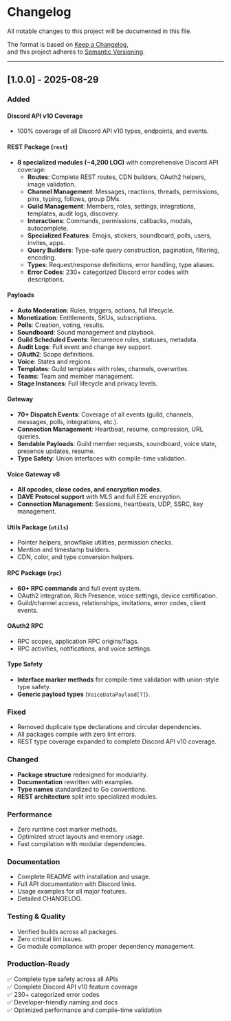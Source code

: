 # Changelog

All notable changes to this project will be documented in this file.

The format is based on [Keep a Changelog](https://keepachangelog.com/en/1.0.0/),  
and this project adheres to [Semantic Versioning](https://semver.org/spec/v2.0.0.html).

---

## [1.0.0] - 2025-08-29

### Added

#### Discord API v10 Coverage

- 100% coverage of all Discord API v10 types, endpoints, and events.

#### REST Package (`rest`)

- **8 specialized modules (~4,200 LOC)** with comprehensive Discord API coverage:
  - **Routes**: Complete REST routes, CDN builders, OAuth2 helpers, image validation.
  - **Channel Management**: Messages, reactions, threads, permissions, pins, typing, follows, group DMs.
  - **Guild Management**: Members, roles, settings, integrations, templates, audit logs, discovery.
  - **Interactions**: Commands, permissions, callbacks, modals, autocomplete.
  - **Specialized Features**: Emojis, stickers, soundboard, polls, users, invites, apps.
  - **Query Builders**: Type-safe query construction, pagination, filtering, encoding.
  - **Types**: Request/response definitions, error handling, type aliases.
  - **Error Codes**: 230+ categorized Discord error codes with descriptions.

#### Payloads

- **Auto Moderation**: Rules, triggers, actions, full lifecycle.
- **Monetization**: Entitlements, SKUs, subscriptions.
- **Polls**: Creation, voting, results.
- **Soundboard**: Sound management and playback.
- **Guild Scheduled Events**: Recurrence rules, statuses, metadata.
- **Audit Logs**: Full event and change key support.
- **OAuth2**: Scope definitions.
- **Voice**: States and regions.
- **Templates**: Guild templates with roles, channels, overwrites.
- **Teams**: Team and member management.
- **Stage Instances**: Full lifecycle and privacy levels.

#### Gateway

- **70+ Dispatch Events**: Coverage of all events (guild, channels, messages, polls, integrations, etc.).
- **Connection Management**: Heartbeat, resume, compression, URL queries.
- **Sendable Payloads**: Guild member requests, soundboard, voice state, presence updates, resume.
- **Type Safety**: Union interfaces with compile-time validation.

#### Voice Gateway v8

- **All opcodes, close codes, and encryption modes**.
- **DAVE Protocol support** with MLS and full E2E encryption.
- **Connection Management**: Sessions, heartbeats, UDP, SSRC, key management.

#### Utils Package (`utils`)

- Pointer helpers, snowflake utilities, permission checks.
- Mention and timestamp builders.
- CDN, color, and type conversion helpers.

#### RPC Package (`rpc`)

- **60+ RPC commands** and full event system.
- OAuth2 integration, Rich Presence, voice settings, device certification.
- Guild/channel access, relationships, invitations, error codes, client events.

#### OAuth2 RPC

- RPC scopes, application RPC origins/flags.
- RPC activities, notifications, and voice settings.

#### Type Safety

- **Interface marker methods** for compile-time validation with union-style type safety.
- **Generic payload types** (`VoiceDataPayload[T]`).

### Fixed

- Removed duplicate type declarations and circular dependencies.
- All packages compile with zero lint errors.
- REST type coverage expanded to complete Discord API v10 coverage.

### Changed

- **Package structure** redesigned for modularity.
- **Documentation** rewritten with examples.
- **Type names** standardized to Go conventions.
- **REST architecture** split into specialized modules.

### Performance

- Zero runtime cost marker methods.
- Optimized struct layouts and memory usage.
- Fast compilation with modular dependencies.

### Documentation

- Complete README with installation and usage.
- Full API documentation with Discord links.
- Usage examples for all major features.
- Detailed CHANGELOG.

### Testing & Quality

- Verified builds across all packages.
- Zero critical lint issues.
- Go module compliance with proper dependency management.

### Production-Ready

✅ Complete type safety across all APIs  
✅ Complete Discord API v10 feature coverage  
✅ 230+ categorized error codes  
✅ Developer-friendly naming and docs  
✅ Optimized performance and compile-time validation
